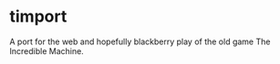timport
=======

A port for the web and hopefully blackberry play of the old game The Incredible Machine.